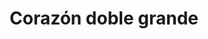 ---
title: Corazón doble grande
date: 
draft: false

# descripcion
description : Dije de plata y microcubic

materials: Plata 925

color: Plateado

dimensions: 1,7cm x 1,8cm

code: 02-13-0117

type: "Dijes"

categories: []

# Images
# first image will be shown in the product page
images:
  # - image: "images/path_to_image"
  # La ubicacion de las imagenes es imagenes/Dijes/Dijes.Microcubic/02-13-0117-corazon-doble-grande
  - image: "./images/dijes/microcubic/02-13-0117-corazon-doble-grande_a.JPG"
  - image: "./images/dijes/microcubic/02-13-0117-corazon-doble-grande_b.JPG"
---